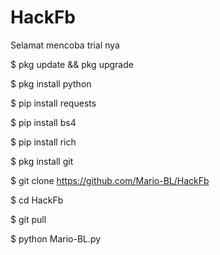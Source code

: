 # HackFb
Selamat mencoba trial nya

$ pkg update && pkg upgrade

$ pkg install python

$ pip install requests

$ pip install bs4

$ pip install rich

$ pkg install git

$ git clone https://github.com/Mario-BL/HackFb

$ cd HackFb

$ git pull

$ python Mario-BL.py
